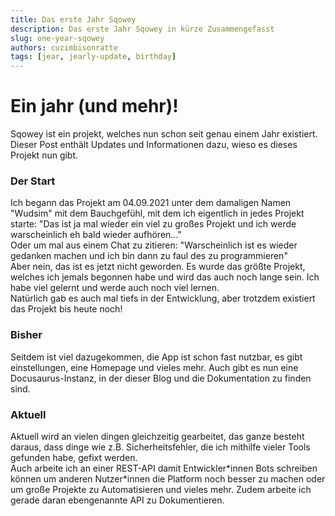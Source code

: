 ```yaml
---
title: Das erste Jahr Sqowey
description: Das erste Jahr Sqowey in kürze Zusammengefasst
slug: one-year-sqowey
authors: cuzimbisonratte
tags: [jear, jearly-update, birthday]
---
```


# Ein jahr (und mehr)!

Sqowey ist ein projekt, welches nun schon seit genau einem Jahr existiert.  
Dieser Post enthält Updates und Informationen dazu, wieso es dieses Projekt nun gibt.

<!--truncate-->

### Der Start
Ich begann das Projekt am 04.09.2021 unter dem damaligen Namen "Wudsim" mit dem Bauchgefühl, mit dem ich eigentlich in jedes Projekt starte: "Das ist ja mal wieder ein viel zu großes Projekt und ich werde warscheinlich eh bald wieder aufhören..."  
Oder um mal aus einem Chat zu zitieren: "Warscheinlich ist es wieder gedanken machen und ich bin dann zu faul des zu programmieren"  
Aber nein, das ist es jetzt nicht geworden. Es wurde das größte Projekt, welches ich jemals begonnen habe und wird das auch noch lange sein. Ich habe viel gelernt und werde auch noch viel lernen.  
Natürlich gab es auch mal tiefs in der Entwicklung, aber trotzdem existiert das Projekt bis heute noch!

### Bisher
Seitdem ist viel dazugekommen, die App ist schon fast nutzbar, es gibt einstellungen, eine Homepage und vieles mehr.
Auch gibt es nun eine Docusaurus-Instanz, in der dieser Blog und die Dokumentation zu finden sind.

### Aktuell
Aktuell wird an vielen dingen gleichzeitig gearbeitet, das ganze besteht daraus, dass dinge wie z.B. Sicherheitsfehler, die ich mithilfe vieler Tools gefunden habe, gefixt werden.  
Auch arbeite ich an einer REST-API damit Entwickler\*innen Bots schreiben können um anderen Nutzer\*innen die Platform noch besser zu machen oder um große Projekte zu Automatisieren und vieles mehr.
Zudem arbeite ich gerade daran ebengenannte API zu Dokumentieren.